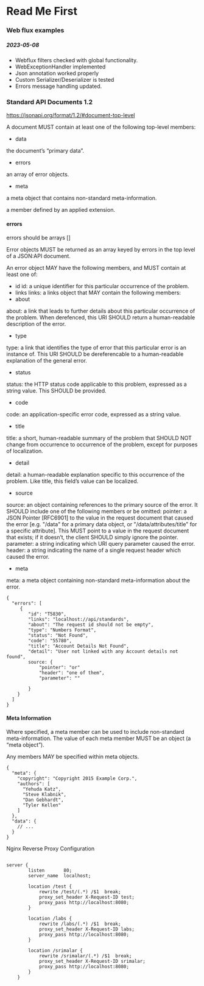 # Read Me First

### Web flux examples

##### 2023-05-08

- Webflux filters checked with global functionality. 
- WebExceptionHandler implemented
- Json annotation worked properly
- Custom Serializer/Deserializer is tested
- Errors message handling updated.

### Standard API Documents 1.2



https://jsonapi.org/format/1.2/#document-top-level

A document MUST contain at least one of the following top-level members:

- data

the document’s “primary data”.

- errors

an array of error objects.

- meta

a meta object that contains non-standard meta-information.

a member defined by an applied extension.


#### errors 

errors should be arrays []

Error objects MUST be returned as an array keyed by errors in the top level of a JSON:API document.

An error object MAY have the following members, and MUST contain at least one of:


- id
    id: a unique identifier for this particular occurrence of the problem.
- links
    links: a links object that MAY contain the following members:
- about

about: a link that leads to further details about this particular occurrence of the problem. When derefenced, this URI SHOULD return a human-readable description of the error.

- type

type: a link that identifies the type of error that this particular error is an instance of. This URI SHOULD be dereferencable to a human-readable explanation of the general error.

- status 
   
status: the HTTP status code applicable to this problem, expressed as a string value. This SHOULD be provided.

- code

code: an application-specific error code, expressed as a string value.

- title

title: a short, human-readable summary of the problem that SHOULD NOT change from occurrence to occurrence of the problem, except for purposes of localization.

- detail

detail: a human-readable explanation specific to this occurrence of the problem. Like title, this field’s value can be localized.

- source

source: an object containing references to the primary source of the error. It SHOULD include one of the following members or be omitted:
        pointer: a JSON Pointer [RFC6901] to the value in the request document that caused the error [e.g. "/data" for a primary data object, or "/data/attributes/title" for a specific attribute]. This MUST point to a value in the request document that exists; if it doesn’t, the client SHOULD simply ignore the pointer.
        parameter: a string indicating which URI query parameter caused the error.
        header: a string indicating the name of a single request header which caused the error.

- meta

meta: a meta object containing non-standard meta-information about the error.


```
{
  "errors": [
     {
        "id": "T5830",
        "links": "localhost://api/standards",
        "about": "The request id should not be empty",
        "type": "Numbers Format",
        "status": "Not Found",
        "code": "55780",
        "title": "Account Details Not Found",
        "detail": "User not linked with any Account details not found",
        source: {
            "pointer": "or"
            "header": "one of them",
            "parameter": ""
            
        }
    }
  ] 
}

```

#### Meta Information

Where specified, a meta member can be used to include non-standard meta-information. The value of each meta member MUST be an object (a “meta object”).

Any members MAY be specified within meta objects.

```
{
  "meta": {
    "copyright": "Copyright 2015 Example Corp.",
    "authors": [
      "Yehuda Katz",
      "Steve Klabnik",
      "Dan Gebhardt",
      "Tyler Kellen"
    ]
  },
  "data": {
    // ...
  }
}

```

Nginx Reverse Proxy Configuration

```

server {
        listen       80;
        server_name  localhost;

        location /test {
			rewrite /test/(.*) /$1  break;
			proxy_set_header X-Request-ID test;		
            proxy_pass http://localhost:8080;
        }
		
		location /labs {
			rewrite /labs/(.*) /$1  break;
			proxy_set_header X-Request-ID labs;
            proxy_pass http://localhost:8080;
        }
		
		location /srimalar {
			rewrite /srimalar/(.*) /$1  break;
			proxy_set_header X-Request-ID srimalar;
            proxy_pass http://localhost:8080;
        }
    }
    
```